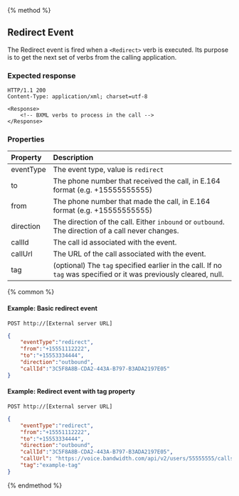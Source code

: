 {% method %}
## Redirect Event

The Redirect event is fired when a `<Redirect>` verb is executed.  Its purpose is to get the next
set of verbs from the calling application.

### Expected response
```http
HTTP/1.1 200
Content-Type: application/xml; charset=utf-8

<Response>
    <!-- BXML verbs to process in the call -->
</Response>
```

### Properties
| Property  | Description                                                                                                                                                  |
|:----------|:-------------------------------------------------------------------------------------------------------------------------------------------------------------|
| eventType | The event type, value is `redirect`                                                                                                                            |
| to        | The phone number that received the call, in E.164 format (e.g. +15555555555) |
| from      | The phone number that made the call, in E.164 format (e.g. +15555555555)     |
| direction | The direction of the call. Either `inbound` or `outbound`. The direction of a call never changes.                                                            |
| callId    | The call id associated with the event.                                                                                                                       |
| callUrl   | The URL of the call associated with the event.                                                                                                                       |
| tag       | (optional) The `tag` specified earlier in the call. If no `tag` was specified or it was previously cleared, null.   |

{% common %}

#### Example: Basic redirect event

```
POST http://[External server URL]
```

```json
{
	"eventType":"redirect",
	"from":"+15551112222",
	"to":"+15553334444",
	"direction":"outbound",
	"callId":"3C5F8A8B-CDA2-443A-B797-B3ADA2197E05"
}
```

#### Example: Redirect event with tag property

```
POST http://[External server URL]
```
```json
{
	"eventType":"redirect",
	"from":"+15551112222",
	"to":"+15553334444",
	"direction":"outbound",
	"callId":"3C5F8A8B-CDA2-443A-B797-B3ADA2197E05",
    "callUrl": "https://voice.bandwidth.com/api/v2/users/55555555/calls/3C5F8A8B-CDA2-443A-B797-B3ADA2197E05",
	"tag":"example-tag"
}
```

{% endmethod %}

